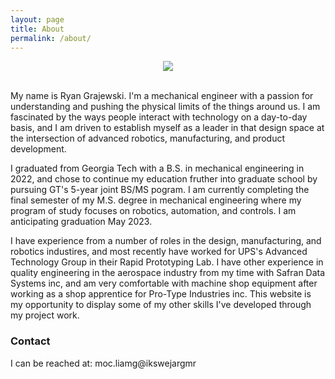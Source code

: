 ```yaml
---
layout: page
title: About
permalink: /about/
---
```

<p align="center">
<img src="/assets/Headshot.jpg" class="img-responsive" style="max-height: 400px;">
</p>

<br>
My name is Ryan Grajewski. I'm a mechanical engineer with a passion for understanding and pushing the physical limits of the things around us. I am fascinated by the ways people interact with technology on a day-to-day basis, and I am driven to establish myself as a leader in that design space at the intersection of advanced robotics, manufacturing, and product development. 

I graduated from Georgia Tech with a B.S. in mechanical engineering in 2022, and chose to continue my education fruther into graduate school by pursuing GT's 5-year joint BS/MS pogram. I am currently completing the final semester of my M.S. degree in mechanical engineering where my program of study focuses on robotics, automation, and controls. I am anticipating graduation May 2023. 

I have experience from a number of roles in the design, manufacturing, and robotics industires, and most recently have worked for UPS's Advanced Technology Group in their Rapid Prototyping Lab. I have other experience in quality engineering in the aerospace industry from my time with Safran Data Systems inc, and am very comfortable with machine shop equipment after working as a shop apprentice for Pro-Type Industries inc. This website is my opportunity to display some of my other skills I've developed through my project work.

<h3>Contact</h3>
I can be reached at: <span style="unicode-bidi:bidi-override; direction: rtl;">
rmgrajewski@gmail.com
</span>
